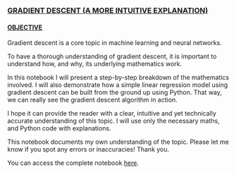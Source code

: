 ### <ins>GRADIENT DESCENT (A MORE INTUITIVE EXPLANATION)</ins>

#### <ins>OBJECTIVE</ins>
<p>Gradient descent is a core topic in machine learning and neural networks.

To have a thorough understanding of gradient descent, it is important to understand how, and why, its underlying mathematics work.

In this notebook I will present a step-by-step breakdown of the mathematics involved. I will also demonstrate how a simple linear regression model using gradient descent can be built from the ground up using Python. That way, we can really see the gradient descent algorithm in action.

I hope it can provide the reader with a clear, intuitive and yet technically accurate understanding of this topic. I will use only the necessary maths, and Python code with explanations.

This notebook documents my own understanding of the topic. Please let me know if you spot any errors or inaccuracies! Thank you.

You can access the complete notebook <a href="https://github.com/prog4321/gradient_descent/blob/main/linear_regression_gradient_descent.ipynb">here</a>.
